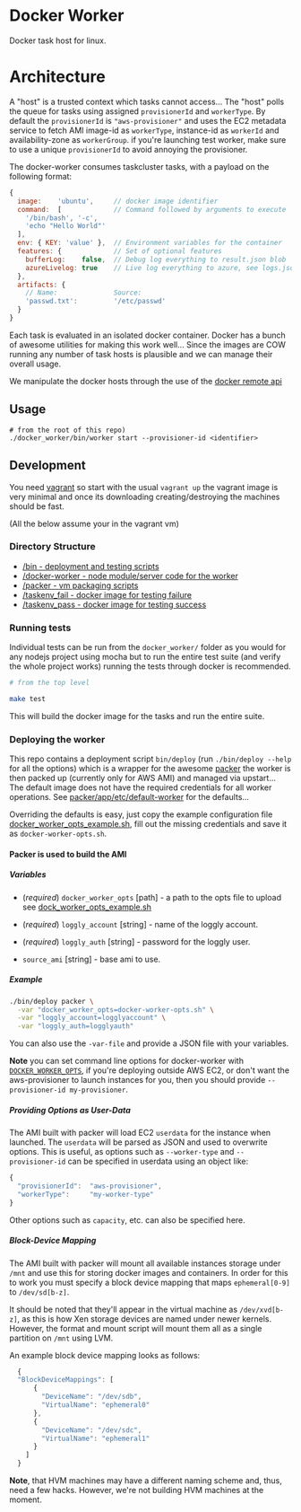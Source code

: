 # Docker Worker

Docker task host for linux.

# Architecture

A "host" is a trusted context which tasks cannot access... The "host"
polls the queue for tasks using assigned `provisionerId` and `workerType`.
By default the `provisionerId` is `"aws-provisioner"` and uses the EC2 metadata
service to fetch AMI image-id as `workerType`, instance-id as `workerId` and
availability-zone as `workerGroup`. if you're launching test worker, make sure
to use a unique `provisionerId` to avoid annoying the provisioner.

The docker-worker consumes taskcluster tasks, with a payload on the following
format:
```js
{
  image:    'ubuntu',     // docker image identifier
  command:  [             // Command followed by arguments to execute
    '/bin/bash', '-c',
    'echo "Hello World"'
  ],
  env: { KEY: 'value' },  // Environment variables for the container
  features: {             // Set of optional features
    bufferLog:    false,  // Debug log everything to result.json blob
    azureLivelog: true    // Live log everything to azure, see logs.json
  },
  artifacts: {
    // Name:              Source:
    'passwd.txt':         '/etc/passwd'
  }
}
```

Each task is evaluated in an isolated docker container.
Docker has a bunch of awesome utilities for making this work well...
Since the images are COW running any number of task hosts is plausible
and we can manage their overall usage.

We manipulate the docker hosts through the use of the [docker remote
api]([http://docs.docker.io/en/latest/api/docker_remote_api_v1.8/)

## Usage

```
# from the root of this repo)
./docker_worker/bin/worker start --provisioner-id <identifier>
```

## Development

You need [vagrant](http://www.vagrantup.com/) so start with the usual
`vagrant up` the vagrant image is very minimal and once its downloading
creating/destroying the machines should be fast.

(All the below assume your in the vagrant vm)

### Directory Structure

  - [/bin - deployment and testing scripts](/bin)
  - [/docker-worker - node module/server code for the worker](/docker_worker)
  - [/packer - vm packaging scripts](/packer)
  - [/taskenv_fail - docker image for testing failure](/taskenv_fail)
  - [/taskenv_pass - docker image for testing success](/taskenv_pass)

### Running tests

Individual tests can be run from the `docker_worker/` folder as you
would for any nodejs project using mocha but to run the entire test
suite (and verify the whole project works) running the tests through
docker is recommended.

```sh
# from the top level

make test
```

This will build the docker image for the tasks and run the entire suite.

### Deploying the worker

This repo contains a deployment script `bin/deploy` (run `./bin/deploy
--help` for all the options) which is a wrapper
for the awesome [packer](www.packer.io) the worker is then packed up
(currently only for AWS AMI) and managed via upstart... The default
image does not have the required credentials for all worker operations.
See [packer/app/etc/default-worker](packer/app/etc/default-worker) for
the defaults...

Overriding the defaults is easy, just copy the example configuration file
[docker_worker_opts_example.sh](/docker_worker_opts_example.sh),
fill out the missing credentials and save it as `docker-worker-opts.sh`.

#### Packer is used to build the AMI

##### Variables

  - (_required_) `docker_worker_opts` [path] - a path to the opts file to upload see
    [dock_worker_opts_example.sh](./dock_worker_opts_example.sh)

  - (_required_) `loggly_account` [string] - name of the loggly account.

  - (_required_) `loggly_auth` [string] - password for the loggly user.

  - `source_ami` [string] - base ami to use.

##### Example

```sh
./bin/deploy packer \
  -var "docker_worker_opts=docker-worker-opts.sh" \
  -var "loggly_account=logglyaccount" \
  -var "loggly_auth=logglyauth"
```
You can also use the `-var-file` and provide a JSON file with your variables.

**Note** you can set command line options for docker-worker with
[`DOCKER_WORKER_OPTS`](https://github.com/taskcluster/docker-worker/blob/master/docker_worker_opts_example.sh#L2), if you're deploying outside AWS EC2, or don't want the
aws-provisioner to launch instances for you, then you should provide
`--provisioner-id my-provisioner`.

##### Providing Options as User-Data
The AMI built with packer will load EC2 `userdata` for the instance when
launched. The `userdata` will be parsed as JSON and used to overwrite options.
This is useful, as options such as `--worker-type` and `--provisioner-id` can
be specified in userdata using an object like:

```js
{
  "provisionerId":  "aws-provisioner",
  "workerType":     "my-worker-type"
}
```

Other options such as `capacity`, etc. can also be specified here.

##### Block-Device Mapping
The AMI built with packer will mount all available instances storage under
`/mnt` and use this for storing docker images and containers. In order for this
to work you must specify a block device mapping that maps `ephemeral[0-9]` to
`/dev/sd[b-z]`.

It should be noted that they'll appear in the virtual machine as
`/dev/xvd[b-z]`, as this is how Xen storage devices are named under newer
kernels. However, the format and mount script will mount them all as a single
partition on `/mnt` using LVM.

An example block device mapping looks as follows:

```js
  {
  "BlockDeviceMappings": [
      {
        "DeviceName": "/dev/sdb",
        "VirtualName": "ephemeral0"
      },
      {
        "DeviceName": "/dev/sdc",
        "VirtualName": "ephemeral1"
      }
    ]
  }
```

**Note**, that HVM machines may have a different naming scheme and, thus, need
a few hacks. However, we're not building HVM machines at the moment.
